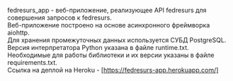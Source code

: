 fedresurs_app - веб-приложение, реализующее API fedresurs для совершения запросов к fedresurs.  
Веб-приложение построено на основе асинхронного фреймворка aiohttp.  
Для хранения промежуточных данных используется СУБД PostgreSQL.  
Версия интерпретатора Python указана в файле runtime.txt.  
Необходимые для работы библиотеки и их версии указаны в файле requirements.txt.  
Ссылка на деплой на Heroku - [https://fedresurs-app.herokuapp.com/]  
